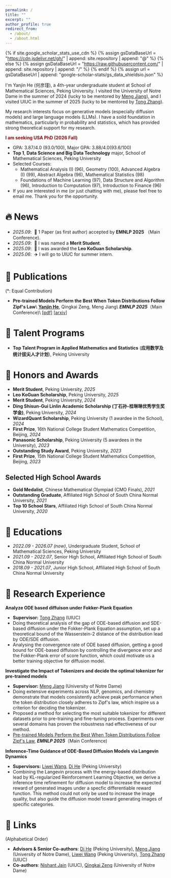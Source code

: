 ```yaml
---
permalink: /
title: ""
excerpt: ""
author_profile: true
redirect_from: 
  - /about/
  - /about.html
---
```


{% if site.google_scholar_stats_use_cdn %}
{% assign gsDataBaseUrl = "https://cdn.jsdelivr.net/gh/" | append: site.repository | append: "@" %}
{% else %}
{% assign gsDataBaseUrl = "https://raw.githubusercontent.com/" | append: site.repository | append: "/" %}
{% endif %}
{% assign url = gsDataBaseUrl | append: "google-scholar-stats/gs_data_shieldsio.json" %}

<span class='anchor' id='about-me'></span>

I'm Yanjin He (<font face=STKaiti>何彦瑾</font>), a 4th-year undergraduate student at School of Mathematical Sciences, Peking University. I visited the University of Notre Dame in the summer of 2024 (lucky to be mentored by [Meng Jiang](http://www.meng-jiang.com/)), and I visited UIUC in the summer of 2025 (lucky to be mentored by [Tong Zhang](https://tongzhang-ml.org/)).

My research interests focus on generative models (especially diffusion models) and large language models (LLMs). I have a soild foundation in mathematics, particularly in probability and statistics, which has provided strong theoretical support for my research.

**<font color="#94070A">I am seeking USA PhD (2026 Fall)</font>**
- GPA: 3.87/4.0 (93.0/100), Major GPA: 3.88/4.0(93.6/100)
- **Top 1**, **Data Science and Big Data Technology** major, School of Mathematical Sciences, Peking University
- Selected Courses: 
  - Mathematical Analysis (I) (96), Geometry (100), Advanced Algebra (I) (99), Abstract Algebra (96), Mathematical Statistics (98)
  - Foundations of Machine Learning (97), Data Structure and Algorithm (96), Introduction to Computation (97), Introduction to Finance (96)
- If you are interested in me (or just chatting with me), please feel free to email me. Thank you for the opportunity.


# 🔥 News
- *2025.09*: &nbsp;🎉 1 Paper (as first author) accepted by **EMNLP 2025** （Main Conference).
- *2025.09*: &nbsp;🏅 I was named a **Merit Student**.
- *2025.09*: &nbsp;🏅 I was awarded the **Leo KoGuan Scholarship**.
- *2025.06*: &nbsp;✈️ I will go to UIUC for summer intern.


# 📝 Publications 
(\*: Equal Contribution)

- **Pre-trained Models Perform the Best When Token Distributions Follow Zipf's Law**\\
**<u>Yanjin He</u>**, Qingkai Zeng, Meng Jiang\\
**_EMNLP 2025_**（Main Conference)\\
[[pdf](https://arxiv.org/pdf/2507.22543)] [[arxiv](https://arxiv.org/abs/2507.22543)]


# 🏅 Talent Programs
- **Top Talent Program in Applied Mathematics and Statistics** (**应用数学及统计拔尖人才计划**), Peking University


# 🏅 Honors and Awards
- **Merit Student**, Peking University, *2025*
- **Leo KoGuan Scholarship**, Peking University, *2025*
- **Merit Student**, Peking University, *2024*
- **Ding Shisun-Gui Linlin Academic Scholarship (丁石孙-桂琳琳优秀学生奖学金)**, Peking University, *2024*
- **WizardQuant Scholarship**, Peking University (1 awardee in the School), *2024*
- **First Prize**, 16th National College Student Mathematics Competition, Beijing, *2024*
- **Panasonic Scholarship**, Peking University (5 awardees in the University), *2023*
- **Outstanding Study Award**, Peking University, *2023*
- **First Prize**, 15th National College Student Mathematics Competition, Beijing, *2023*
## Selected High School Awards
- **Gold Medalist**, Chinese Mathematical Olympiad (CMO Finals), *2021*
- **Outstanding Graduate**, Affiliated High School of South China Normal University, *2021*
- **Top 10 School Stars**, Affiliated High School of South China Normal University, *2020*


# 📖 Educations
- *2022.09 - 2026.07 (now)*, Undergraduate Student, School of Mathematical Sciences, Peking University
- *2021.09 - 2022.07*, Senior High School, Affiliated High School of South China Normal University
- *2018.09 - 2021.07*, Junior High School, Affiliated High School of South China Normal University


# 🔬 Research Experience
**Analyze ODE based diffuison under Fokker-Plank Equation**
- **Supervisor:** [Tong Zhang](https://tongzhang-ml.org/) (UIUC)
- Doing theoretical analysis of the gap of ODE-based diffusion and SDE-based diffusion under the Fokker-Plank Equation assumption, set up a theoretical bound of the Wasserstein-2 distance of the distribution lead by ODE/SDE diffusion.
- Analysing the convergence rate of ODE based diffusion, getting a good bound for ODE-based diffuison by controlling the divergence error and the Fokker-Plank error of score function, which could motivate us a better training objective for diffusion model.

**Investigate the Impact of Tokenizers and decide the optimal tokenizer for pre-trained models**
- **Supervisor:** [Meng Jiang](http://www.meng-jiang.com/) (University of Notre Dame)
- Doing extensive experiments across NLP, genomics, and chemistry demonstrate that models consistently achieve peak performance when the token distribution closely adheres to Zipf's law, which inspire us a criterion for deciding the tokenizer.
- Proposed a method for selecting the most suitable tokenizer for different datasets prior to pre-training and fine-tuning process. Experiments over several domains has proven the robustness nad effectiveness of our method.
- [Pre-trained Models Perform the Best When Token Distributions Follow Zipf's Law](https://arxiv.org/abs/2507.22543), **_EMNLP 2025_**（Main Conference)

**Inference-Time Guidance of ODE-Based Diffusion Models via Langevin Dynamics**
- **Supervisors:** [Liwei Wang](http://www.liweiwang-pku.com/), [Di He](https://dihe-pku.github.io/) (Peking University)
- Combining the Langevin process with the energy-based distribution lead by KL-regularized Reinforcement Learning Objective, we derive a inference time refinement for diffusion model to increase the expected reward of generated images under a specfic differentiable reward function. This method could not only be used to increase the image quality, but also guide the diffusion model toward generating images of specific categories.


# 🔗 Links
(Alphabetical Order) 
- **Advisors & Senior Co-authors**: [Di He](https://dihe-pku.github.io/) (Peking University), [Meng Jiang](http://www.meng-jiang.com/) (University of Notre Dame), [Liwei Wang](http://www.liweiwang-pku.com/) (Peking University), [Tong Zhang](https://tongzhang-ml.org/) (UIUC)
- **Co-authors**: [Nishant Jain](https://scholar.google.com/citations?user=VKcqFW8AAAAJ) (UIUC), [Qingkai Zeng](https://qingkaizeng.github.io/) (University of Notre Dame)

